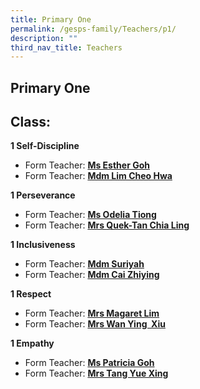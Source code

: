 ```yaml
---
title: Primary One
permalink: /gesps-family/Teachers/p1/
description: ""
third_nav_title: Teachers
---
```

## Primary One

Class:
------

**1 Self-Discipline**

*   Form Teacher: **[Ms Esther Goh](mailto:goh_yue_yin_esther@schools.gov.sg)**
*   Form Teacher: **[Mdm Lim Cheo Hwa](mailto:Lim_Cheo_Hwa@schools.gov.sg)**

**1 Perseverance**

*   Form Teacher: **[Ms Odelia Tiong](mailto:odelia_tiong_hui_xuan@schools.gov.sg)**
*   Form Teacher: **[Mrs Quek-Tan Chia Ling](mailto:tan_chia_ling@schools.gov.sg)**

**1 Inclusiveness**

*   Form Teacher: **[Mdm Suriyah](mailto:Suriyah_Mohamed_Noor@schools.gov.sg)**
*   Form Teacher: **[Mdm Cai Zhiying](mailto:Cai_Zhiying@schools.gov.sg)**

**1 Respect**  

*   Form Teacher: **[Mrs Magaret Lim](mailto:Low_Hong_Mei_Margaret@schools.gov.sg)** 
*   Form Teacher: **[Mrs Wan Ying  Xiu](mailto:tan_ying_xiu@schools.gov.sg)**

**1 Empathy**

*   Form Teacher: **[Ms Patricia Goh](mailto:Goh_Ley_Hoon_Patricia@schools.gov.sg)**
*   Form Teacher: **[Mrs Tang Yue Xing](mailto:kwan_yue_xing@schools.gov.sg)**